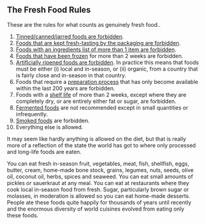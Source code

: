 <a name="fresh_rules"></a>
## The Fresh Food Rules

These are the rules for what counts as genuinely fresh food..

1. [Tinned/canned/jarred foods are forbidden][tinned].
1. [Foods that are kept fresh-tasting by the packaging are forbidden][packaging].
1. [Foods with an ingredients list of more than 1 item are forbidden][ingredients].
1. [Foods that have been frozen][frozen] for more than 2 weeks are forbidden.
1. [Artificially ripened foods are forbidden][ripened]. In practice this means that foods must be either (i) local and in-season, or (ii) organic, from a country that is fairly close and in-season in that country.
1. Foods that require a [preparation process][preparation] that has only become available within the last 200 years are forbidden.
1. Foods with a [shelf life][shelf-life] of more than 2 weeks, except where they are completely dry, or are entirely either fat or sugar, are forbidden.
1. [Fermented foods][fermented] are not recommended except in small quantities or infrequently. 
1. [Smoked foods][smoked] are forbidden.
1. Everything else is allowed.

It may seem like hardly anything is allowed on the diet, but that is really more of a reflection of the state the world has got to where only processed and long-life foods are eaten.

You can eat fresh in-season fruit, vegetables, meat, fish, shellfish, eggs, butter, cream, home-made bone stock, grains, legumes, nuts, seeds, olive oil, coconut oil, herbs, spices and seaweed. You can eat small amounts of pickles or sauerkraut at any meal. You can eat at restaurants where they cook local in-season food from fresh. Sugar, particularly brown sugar or molasses, in moderation is allowed so you can eat home-made desserts. People ate these foods quite happily for thousands of years until recently and the enormous diversity of world cuisines evolved from eating only these foods.


[tinned]: #tinned
[packaging]: #packaging
[ingredients]: #ingredients
[frozen]: #frozen
[ripened]: #ripened
[preparation]: #preparation
[shelf-life]: #shelf-life
[fermented]: #fermented
[smoked]: #smoked
